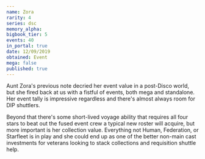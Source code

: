 ```yaml
---
name: Zora
rarity: 4
series: dsc
memory_alpha:
bigbook_tier: 5
events: 40
in_portal: true
date: 12/09/2019
obtained: Event
mega: false
published: true
---
```


Aunt Zora's previous note decried her event value in a post-Disco world, but she fired back at us with a fistful of events, both mega and standalone. Her event tally is impressive regardless and there's almost always room for DIP shuttlers.

Beyond that there's some short-lived voyage ability that requires all four stars to beat out the fused event crew a typical new roster will acquire, but more important is her collection value. Everything not Human, Federation, or Starfleet is in play and she could end up as one of the better non-main cast investments for veterans looking to stack collections and requisition shuttle help.
